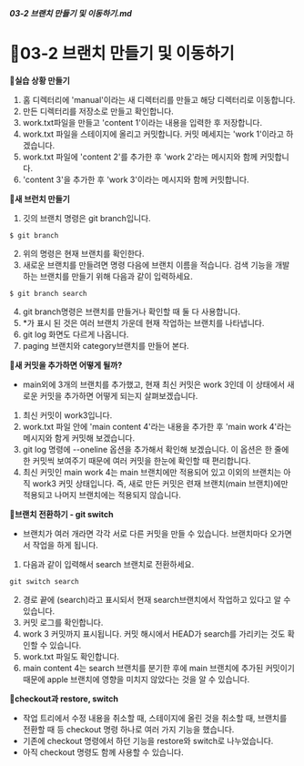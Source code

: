 ***03-2 브랜치 만들기 및 이동하기.md***

# 🌴03-2 브랜치 만들기 및 이동하기

**🌱실습 상황 만들기**
1. 홈 디렉터리에 'manual'이라는 새 디렉터리를 만들고 해당 디렉터리로 이동합니다.
2. 만든 디렉터리를 저장소로 만들고 확인합니다.
3. work.txt파일을 만들고 'content 1'이라는 내용을 입력한 후 저장합니다.
4. work.txt 파일을 스테이지에 올리고 커밋합니다. 커밋 메세지는 'work 1'이라고 하겠습니다.
5. work.txt 파일에 'content 2'를 추가한 후 'work 2'라는 메시지와 함께 커밋합니다.
6. 'content 3'을 추가한 후 'work 3'이라는 메시지와 함께 커밋합니다.

**🌱새 브런치 만들기**
1. 깃의 브랜치 명령은 git branch입니다.
```
$ git branch
```
2. 위의 명령은 현재 브랜치를 확인한다.
3. 새로운 브랜치를 만들려면 명령 다음에 브랜치 이름을 적습니다. 검색 기능을 개발하는 브랜치를 만들기 위해 다음과 같이 입력하세요.
```
$ git branch search
```
4. git branch명령은 브랜치를 만들거나 확인할 때 둘 다 사용합니다.
5. *가 표시 된 것은 여러 브랜치 가운데 현재 작업하는 브랜치를 나타냅니다.
6. git log 화면도 다르게 나옵니다.
7. paging 브랜치와 category브랜치를 만들어 본다.

**🌱새 커밋을 추가하면 어떻게 될까?**
- main외에 3개의 브랜치를 추가했고, 현재 최신 커밋은 work 3인데 이 상태에서 새로운 커밋을 추가하면 어떻게 되는지 살펴보겠습니다.

1. 최신 커밋이 work3입니다.
2. work.txt 파일 안에 'main content 4'라는 내용을 추가한 후 'main work 4'라는 메시지와 함게 커밋해 보겠습니다.
3. git log 명령에 --oneline 옵션을 추가해서 확인해 보겠습니다. 이 옵션은 한 줄에 한 커밋씩 보여주기 때문에 여러 커밋을 한눈에 확인할 때 편리합니다.
4. 최신 커밋인 main work 4는 main 브랜치에만 적용되어 있고 이외의 브랜치는 아직 work3 커밋 상태입니다. 즉, 새로 만든 커밋은 련재 브랜치(main 브랜치)에만 적용되고 나머지 브랜치에는 적용되지 않습니다.

**🌱브랜치 전환하기 - git switch**
 - 브랜치가 여러 개라면 각각 서로 다른 커밋을 만들 수 있습니다. 브랜치마다 오가면서 작업을 하게 됩니다.

1. 다음과 같이 입력해서 search 브랜치로 전환하세요.
```
git switch search
```
2. 경로 끝에 (search)라고 표시되서 현재 search브랜치에서 작업하고 있다고 알 수 있습니다.
3. 커밋 로그를 확인합니다.
4. work 3 커밋까지 표시됩니다. 커밋 해시에서 HEAD가 search를 가리키는 것도 확인할 수 있습니다.
5. work.txt 파일도 확인합니다.
6. main content 4는 search 브랜치를 분기한 후에 main 브랜치에 추가된 커밋이기 때문에 apple 브랜치에 영향을 미치지 않았다는 것을 알 수 있습니다.

**🌿checkout과 restore, switch**
 - 작업 트리에서 수정 내용을 취소할 때, 스테이지에 올린 것을 취소할 때, 브랜치를 전환할 때 등 checkout 명령 하나로 여러 가지 기능을 했습니다.
 - 기존에 checkout 명령에서 하던 기능을 restore와 switch로 나누었습니다.
 - 아직 checkout 명령도 함께 사용할 수 있습니다.